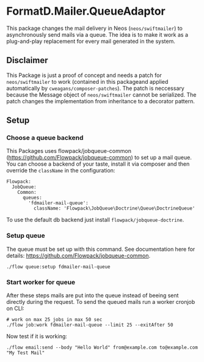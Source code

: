 
FormatD.Mailer.QueueAdaptor
==========

This package changes the mail delivery in Neos (`neos/swiftmailer`) to asynchronously send mails via a queue.
The idea is to make it work as a plug-and-play replacement for every mail generated in the system.

Disclaimer
----------

This Package is just a proof of concept and needs a patch for `neos/swiftmailer` to work
(contained in this packageand applied automatically by `cweagans/composer-patches`).
The patch is neccessary because the Message object of `neos/swiftmailer` cannot be serialized. 
The patch changes the implementation from inheritance to a decorator pattern.

Setup
----------

### Choose a queue backend

This Packages uses flowpack/jobqueue-common (https://github.com/Flowpack/jobqueue-common) to set up a mail queue.
You can choose a backend of your taste, install it via composer and then override the `className` in the configuration:

	Flowpack:
	  JobQueue:
	    Common:
	      queues:
            'fdmailer-mail-queue':
              className: 'Flowpack\JobQueue\Doctrine\Queue\DoctrineQueue'


To use the default db backend just install `flowpack/jobqueue-doctrine`.

### Setup queue

The queue must be set up with this command. See documentation here for details: https://github.com/Flowpack/jobqueue-common.

	./flow queue:setup fdmailer-mail-queue


### Start worker for queue

After these steps mails are put into the queue instead of beeing sent directly during the request.
To send the queued mails run a worker cronjob on CLI:

	# work on max 25 jobs in max 50 sec
	./flow job:work fdmailer-mail-queue --limit 25 --exitAfter 50


Now test if it is working:

	./flow email:send --body "Hello World" from@example.com to@example.com "My Test Mail"